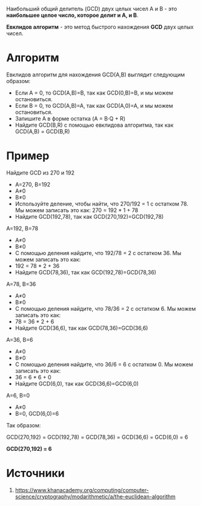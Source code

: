 
Наибольший общий делитель (GCD) двух целых чисел A и B - это **наибольшее целое число, которое делит и A, и B**.

**Евклидов алгоритм** - это метод быстрого нахождения **GCD** двух целых чисел.

# Алгоритм

Евклидов алгоритм для нахождения GCD(A,B) выглядит следующим образом:

- Если A = 0, то GCD(A,B)=B, так как GCD(0,B)=B, и мы можем остановиться.
- Если B = 0, то GCD(A,B)=A, так как GCD(A,0)=A, и мы можем остановиться.
- Запишите A в форме остатка (A = B⋅Q + R)
- Найдите GCD(B,R) с помощью евклидова алгоритма, так как GCD(A,B) = GCD(B,R)

# Пример

Найдите GCD из 270 и 192

- A=270, B=192
- A≠0
- B≠0
- Используйте деление, чтобы найти, что 270/192 = 1 с остатком 78. Мы можем записать это как: 270 = 192 * 1 + 78
- Найдите GCD(192,78), так как GCD(270,192)=GCD(192,78)

A=192, B=78

-  A≠0
-  B≠0
- С помощью деления найдите, что 192/78 = 2 с остатком 36. Мы можем записать это как:
- 192 = 78 * 2 + 36
- Найдите GCD(78,36), так как GCD(192,78)=GCD(78,36)

A=78, B=36

- A≠0
- B≠0
- С помощью деления найдите, что 78/36 = 2 с остатком 6. Мы можем записать это как:
- 78 = 36 * 2 + 6
- Найдите GCD(36,6), так как GCD(78,36)=GCD(36,6)

A=36, B=6

- A≠0
- B≠0
- С помощью деления найдите, что 36/6 = 6 с остатком 0. Мы можем записать это как:
- 36 = 6 * 6 + 0
- Найдите GCD(6,0), так как GCD(36,6)=GCD(6,0)

A=6, B=0

- A≠0
- B=0, GCD(6,0)=6

Так образом:

GCD(270,192) = GCD(192,78) = GCD(78,36) = GCD(36,6) = GCD(6,0) = 6

**GCD(270,192) = 6**

# Источники

1) https://www.khanacademy.org/computing/computer-science/cryptography/modarithmetic/a/the-euclidean-algorithm